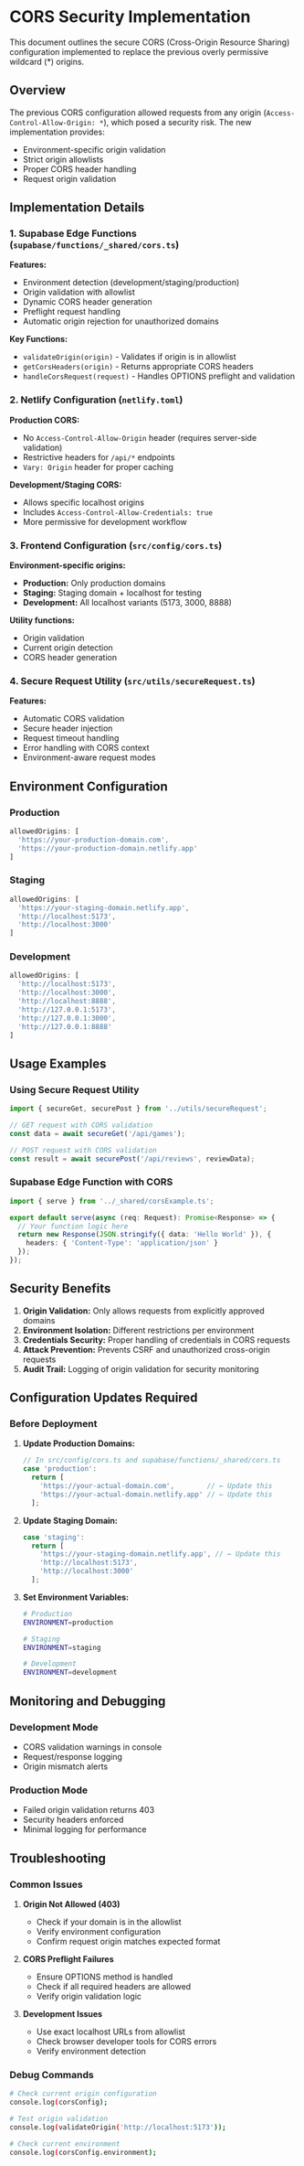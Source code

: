 # CORS Security Implementation

This document outlines the secure CORS (Cross-Origin Resource Sharing) configuration implemented to replace the previous overly permissive wildcard (*) origins.

## Overview

The previous CORS configuration allowed requests from any origin (`Access-Control-Allow-Origin: *`), which posed a security risk. The new implementation provides:

- Environment-specific origin validation
- Strict origin allowlists 
- Proper CORS header handling
- Request origin validation

## Implementation Details

### 1. Supabase Edge Functions (`supabase/functions/_shared/cors.ts`)

**Features:**
- Environment detection (development/staging/production)
- Origin validation with allowlist
- Dynamic CORS header generation
- Preflight request handling
- Automatic origin rejection for unauthorized domains

**Key Functions:**
- `validateOrigin(origin)` - Validates if origin is in allowlist
- `getCorsHeaders(origin)` - Returns appropriate CORS headers
- `handleCorsRequest(request)` - Handles OPTIONS preflight and validation

### 2. Netlify Configuration (`netlify.toml`)

**Production CORS:**
- No `Access-Control-Allow-Origin` header (requires server-side validation)
- Restrictive headers for `/api/*` endpoints
- `Vary: Origin` header for proper caching

**Development/Staging CORS:**
- Allows specific localhost origins
- Includes `Access-Control-Allow-Credentials: true`
- More permissive for development workflow

### 3. Frontend Configuration (`src/config/cors.ts`)

**Environment-specific origins:**
- **Production:** Only production domains
- **Staging:** Staging domain + localhost for testing
- **Development:** All localhost variants (5173, 3000, 8888)

**Utility functions:**
- Origin validation
- Current origin detection
- CORS header generation

### 4. Secure Request Utility (`src/utils/secureRequest.ts`)

**Features:**
- Automatic CORS validation
- Secure header injection
- Request timeout handling
- Error handling with CORS context
- Environment-aware request modes

## Environment Configuration

### Production
```typescript
allowedOrigins: [
  'https://your-production-domain.com',
  'https://your-production-domain.netlify.app'
]
```

### Staging
```typescript
allowedOrigins: [
  'https://your-staging-domain.netlify.app',
  'http://localhost:5173',
  'http://localhost:3000'
]
```

### Development
```typescript
allowedOrigins: [
  'http://localhost:5173',
  'http://localhost:3000', 
  'http://localhost:8888',
  'http://127.0.0.1:5173',
  'http://127.0.0.1:3000',
  'http://127.0.0.1:8888'
]
```

## Usage Examples

### Using Secure Request Utility
```typescript
import { secureGet, securePost } from '../utils/secureRequest';

// GET request with CORS validation
const data = await secureGet('/api/games');

// POST request with CORS validation
const result = await securePost('/api/reviews', reviewData);
```

### Supabase Edge Function with CORS
```typescript
import { serve } from '../_shared/corsExample.ts';

export default serve(async (req: Request): Promise<Response> => {
  // Your function logic here
  return new Response(JSON.stringify({ data: 'Hello World' }), {
    headers: { 'Content-Type': 'application/json' }
  });
});
```

## Security Benefits

1. **Origin Validation:** Only allows requests from explicitly approved domains
2. **Environment Isolation:** Different restrictions per environment
3. **Credentials Security:** Proper handling of credentials in CORS requests
4. **Attack Prevention:** Prevents CSRF and unauthorized cross-origin requests
5. **Audit Trail:** Logging of origin validation for security monitoring

## Configuration Updates Required

### Before Deployment

1. **Update Production Domains:**
   ```typescript
   // In src/config/cors.ts and supabase/functions/_shared/cors.ts
   case 'production':
     return [
       'https://your-actual-domain.com',        // ← Update this
       'https://your-actual-domain.netlify.app' // ← Update this
     ];
   ```

2. **Update Staging Domain:**
   ```typescript
   case 'staging':
     return [
       'https://your-staging-domain.netlify.app', // ← Update this
       'http://localhost:5173',
       'http://localhost:3000'
     ];
   ```

3. **Set Environment Variables:**
   ```bash
   # Production
   ENVIRONMENT=production
   
   # Staging  
   ENVIRONMENT=staging
   
   # Development
   ENVIRONMENT=development
   ```

## Monitoring and Debugging

### Development Mode
- CORS validation warnings in console
- Request/response logging
- Origin mismatch alerts

### Production Mode
- Failed origin validation returns 403
- Security headers enforced
- Minimal logging for performance

## Troubleshooting

### Common Issues

1. **Origin Not Allowed (403)**
   - Check if your domain is in the allowlist
   - Verify environment configuration
   - Confirm request origin matches expected format

2. **CORS Preflight Failures**
   - Ensure OPTIONS method is handled
   - Check if all required headers are allowed
   - Verify origin validation logic

3. **Development Issues**
   - Use exact localhost URLs from allowlist
   - Check browser developer tools for CORS errors
   - Verify environment detection

### Debug Commands
```bash
# Check current origin configuration
console.log(corsConfig);

# Test origin validation
console.log(validateOrigin('http://localhost:5173'));

# Check current environment
console.log(corsConfig.environment);
```